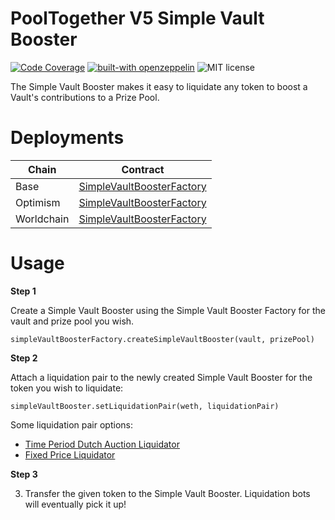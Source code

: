 # PoolTogether V5 Simple Vault Booster

[![Code Coverage](https://github.com/generationsoftware/pt-v5-simple-vault-booster/actions/workflows/coverage.yml/badge.svg)](https://github.com/generationsoftware/pt-v5-simple-vault-booster/actions/workflows/coverage.yml)
[![built-with openzeppelin](https://img.shields.io/badge/built%20with-OpenZeppelin-3677FF)](https://docs.openzeppelin.com/)
![MIT license](https://img.shields.io/badge/license-MIT-blue)

The Simple Vault Booster makes it easy to liquidate any token to boost a Vault's contributions to a Prize Pool.

# Deployments

| Chain      | Contract                                                                                                        |
| ---------- | --------------------------------------------------------------------------------------------------------------- |
| Base       | [SimpleVaultBoosterFactory](https://basescan.org/address/0x38449a6b7bb76638452273925c9a2BA818bD130d)            |
| Optimism   | [SimpleVaultBoosterFactory](https://optimistic.etherscan.io/address/0xeFDFB75DE853c3b1a37B521956037f44a35CD176) |
| Worldchain | [SimpleVaultBoosterFactory](https://worldscan.org/address/0x5fda34ec793b81399c2ac640f52dce6ab9dd0260)           |

# Usage

**Step 1**

Create a Simple Vault Booster using the Simple Vault Booster Factory for the vault and prize pool you wish.

```
simpleVaultBoosterFactory.createSimpleVaultBooster(vault, prizePool)
```

**Step 2**

Attach a liquidation pair to the newly created Simple Vault Booster for the token you wish to liquidate:

```
simpleVaultBooster.setLiquidationPair(weth, liquidationPair)
```

Some liquidation pair options:

- [Time Period Dutch Auction Liquidator](https://github.com/GenerationSoftware/pt-v5-tpda-liquidator)
- [Fixed Price Liquidator](https://github.com/generationSoftware/pt-v5-fixed-price-liquidator)

**Step 3**

3. Transfer the given token to the Simple Vault Booster. Liquidation bots will eventually pick it up!
